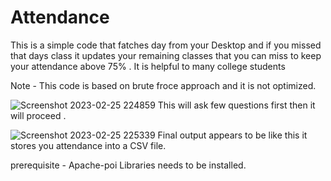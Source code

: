# Attendance
This is a simple code that fatches day from your Desktop and if you missed that days class it updates your remaining classes that you can miss to keep your attendance above 75% . It is helpful to many college students

Note - This code is based on brute froce approach and it is not optimized.

![Screenshot 2023-02-25 224859](https://user-images.githubusercontent.com/118542939/221375050-89196d29-f5b8-47c8-9505-07f7f486d746.png)
This will ask few questions first then it will proceed .

![Screenshot 2023-02-25 225339](https://user-images.githubusercontent.com/118542939/221375064-d28f1df2-317c-4e43-983b-7625f5493f7c.png)
Final output appears to be like this it stores you attendance into a CSV file.


prerequisite - Apache-poi Libraries needs to be installed. 
